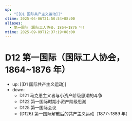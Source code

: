 ```yaml
---
up:
  - "[[D1 国际共产主义运动]]"
ctime: 2025-04-06T21:50:54+08:00
aliases:
  - 第一国际（国际工人协会，1864~1876 年）
mtime: 2025-09-09T12:37:19+08:00
---
```


# D12 第一国际（国际工人协会，1864~1876 年）

- up: [[D1 国际共产主义运动]]
- down:	
	- D121 马克思主义者与小资产阶级思潮的斗争
	- D122 第一国际时期小资产阶级思潮
	- D125 第一国际会议
	- {D126} 第一国际解散后的共产主义运动（1877~1889 年）
	
